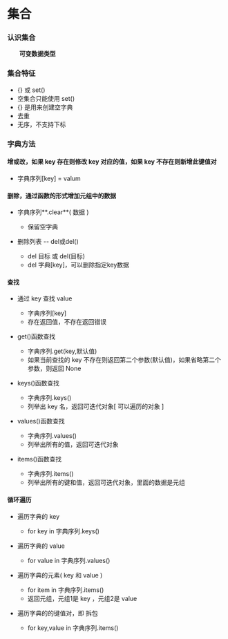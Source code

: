 # 集合
### 认识集合
&emsp;&emsp;**可变数据类型**

### 集合特征
*  {} 或 set()
  *  空集合只能使用 set()
  *  {} 是用来创建空字典
  *  去重
  *  无序，不支持下标


### 字典方法
#### 增或改，如果 key 存在则修改 key 对应的值，如果 key 不存在则新增此键值对

* 字典序列[key] = valum

#### 删除，通过函数的形式增加元组中的数据

* 字典序列**.clear**( 数据 )
  * 保留空字典
  
  
* 删除列表 -- del或del()
  * del 目标 或 del(目标)
  * del 字典[key]，可以删除指定key数据
  

#### 查找

* 通过 key 查找 value
  * 字典序列[key]
  * 存在返回值，不存在返回错误
  
  
* get()函数查找
  * 字典序列.get(key,默认值)
  * 如果当前查找的 key 不存在则返回第二个参数(默认值)，如果省略第二个参数，则返回 None


* keys()函数查找
  * 字典序列.keys()
  * 列举出 key 名，返回可迭代对象[ 可以遍历的对象 ]
  

* values()函数查找
  * 字典序列.values()
  * 列举出所有的值，返回可迭代对象
  
  
* items()函数查找
  * 字典序列.items()
  * 列举出所有的键和值，返回可迭代对象，里面的数据是元组


#### 循环遍历
* 遍历字典的 key
  * for key in 字典序列.keys()
  
  
* 遍历字典的 value
  * for value in 字典序列.values()
  
* 遍历字典的元素( key 和 value )
  * for item in 字典序列.items()
  * 返回元组，元组1是 key ，元组2是 value
  
* 遍历字典的的键值对，即 拆包
  * for key,value in 字典序列.items()




























  
  



